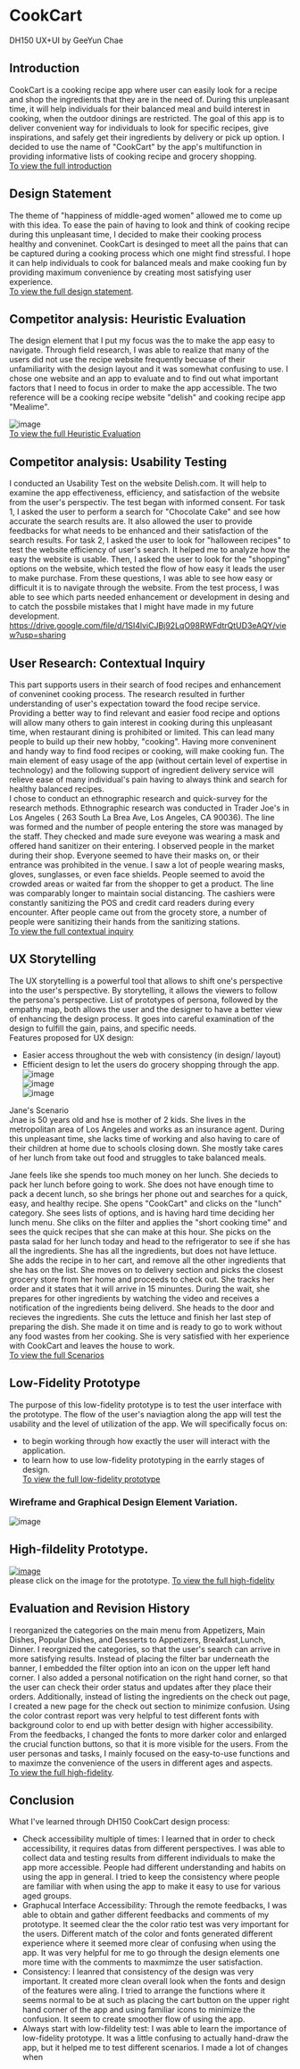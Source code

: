 # CookCart

DH150 UX+UI by GeeYun Chae

## Introduction
CookCart is a cooking recipe app where user can easily look for a recipe and shop the ingredients that they are in the need of. During this unpleasant time, it will help individuals for their balanced meal and build interest in cooking, when the outdoor dinings are restricted. The goal of this app is to deliver convenient way for individuals to look for specific recipes, give inspirations, and safely get their ingredients by delivery or pick up option. I decided to use the name of "CookCart" by the app's multifunction in providing informative lists of cooking recipe and grocery shopping.   
[To view the full introduction](https://github.com/geeyunchae/DH150-geeyunchae)
## Design Statement
The theme of "happiness of middle-aged women" allowed me to come up with this idea. To ease the pain of having to look and think of cooking recipe during this unpleasant time, I decided to make their cooking process healthy and conveninet. CookCart is desinged to meet all the pains that can be captured during a cooking process which one might find stressful. I hope it can help individuals to cook for balanced meals and make cooking fun by providing maximum convenience by creating most satisfying user experience.   
[To view the full design statement](https://github.com/geeyunchae/Dh150-geeyunchae2). 

## Competitor analysis: Heuristic Evaluation
The design element that I put my focus was the to make the app easy to navigate. Through field research, I was able to realize that many of the users did not use the recipe website frequently becuase of their unfamiliarity with the design layout and it was somewhat confusing to use. I chose one website and an app to evaluate and to find out what important factors that I need to focus in order to make the app accessible. The two reference will be a cooking recipe website "delish" and cooking recipe app "Mealime". 

![image](8.jpg)     
[To view the full Heuristic Evaluation](https://github.com/geeyunchae/DH150-geeyunchae)

## Competitor analysis: Usability Testing

I conducted an Usability Test on the website Delish.com. It will help to examine the app effectiveness, efficiency, and satisfaction of the website from the user's perspectiv. The test began with informed consent. For task 1, I asked the user to perform a search for "Chocolate Cake" and see how accurate the search results are. It also allowed the user to provide feedbacks for what needs to be enhanced and their satisfaction of the search results. For task 2, I asked the user to look for "halloween recipes" to test the website efficiency of user's search. It helped me to analyze how the easy the website is usable. Then, I asked the user to look for the "shopping" options on the website, which tested the flow of how easy it leads the user to make purchase. From these questions, I was able to see how easy or difficult it is to navigate through the website. From the test process, I was able to see which parts needed enhancement or development in desing and to catch the possbile mistakes that I might have made in my future development.   
https://drive.google.com/file/d/1SI4lviCJBj92LqO98RWFdtrQtUD3eAQY/view?usp=sharing

## User Research: Contextual Inquiry
This part supports users in their search of food recipes and enhancement of conveninet cooking process. The research resulted in further understanding of user's expectation toward the food recipe service. Providing a better way to find relevant and easier food recipe and options will allow many others to gain interest in cooking during this unpleasant time, when restaurant dining is prohibited or limited. This can lead many people to build up their new hobby, "cooking". Having more conveninent and handy way to find food recipes or cooking, will make cooking fun. The main element of easy usage of the app (without certain level of expertise in technology) and the following support of ingredient delivery service will relieve ease of many individual's pain having to always think and search for healthy balanced recipes.  
I chose to conduct an ethnographic research and quick-survey for the research methods.
Ethnographic research was conducted in Trader Joe's in Los Angeles ( 263 South La Brea Ave, Los Angeles, CA 90036).
The line was formed and the number of people entering the store was managed by the staff. They checked and made sure eveyone was wearing a mask and offered hand sanitizer on their entering. I observed people in the market during their shop. Everyone seemed to have their masks on, or their entrance was prohibited in the venue. I saw a lot of people wearing masks, gloves, sunglasses, or even face shields. People seemed to avoid the crowded areas or waited far from the shopper to get a product. The line was comparably longer to maintain social distancing. The cashiers were constantly sanitizing the POS and credit card readers during every encounter. After people came out from the grocety store, a number of people were sanitizing their hands from the sanitizing stations.  
[To view the full contextual inquiry](https://github.com/geeyunchae/DH150-Assignment4)

## UX Storytelling
The UX storytelling is a powerful tool that allows to shift one's perspective into the user's perspective. By storytelling, it allows the viewers to follow the persona's perspective. List of prototypes of persona, followed by the empathy map, both allows the user and the designer to have a better view of enhancing the design process. It goes into careful examination of the design to fulfill the gain, pains, and specific needs.  
Features proposed for UX design:
- Easier access throughout the web with consistency (in design/ layout)
- Efficient design to let the users do grocery shopping through the app.  
![image](33.png)  
![image](4.png)  
![image](55.png)  

Jane's Scenario  
Jnae is 50 years old and hse is mother of 2 kids. She lives in the metropolitan area of Los Angeles and works as an insurance agent. During this unpleasant time, she lacks time of working and also having to care of their children at home due to schools closing down. She mostly take cares of her lunch from take out food and struggles to take balanced meals.   

Jane feels like she spends too much money on her lunch. She decieds to pack her lunch before going to work. She does not have enough time to pack a decent lunch, so she brings her phone out and searches for a quick, easy, and healthy recipe. She opens "CookCart" and clicks on the "lunch" category. She sees lists of options, and is having hard time deciding her lunch menu. She cliks on the filter and applies the "short cooking time" and sees the quick recipes that she can make at this hour. She picks on the pasta salad for her lunch today and head to the refrigerator to see if she has all the ingredients. She has all the ingredients, but does not have lettuce. She adds the recipe in to her cart, and remove all the other ingredients that she has on the list. She moves on to delivery section and picks the closest grocery store from her home and proceeds to check out. She tracks her order and it states that it will arrive in 15 minuntes. During the wait, she prepares for other ingredients by watching the video and receives a notification of the ingredients being deliverd. She heads to the door and recieves the ingredients. She cuts the lettuce and finish her last step of preparing the dish. She made it on time and is ready to go to work without any food wastes from her cooking. She is very satisfied with her experience with CookCart and leaves the house to work.   
[To view the full Scenarios](https://github.com/geeyunchae/DH150-Assignment5)
## Low-Fidelity Prototype
The purpose of this low-fidelity prototype is to test the user interface with the prototype. The flow of the user's naviagtion along the app will test the usability and the level of utilization of the app. We will specifically focus on:  
- to begin working through how exactly the user will interact with the application.
- to learn how to use low-fidelity prototyping in the earrly stages of design.  
[To view the full low-fidelity prototype](https://github.com/geeyunchae/DH150-assignment6)
### Wireframe and Graphical Design Element Variation. 
![image](6.png)

## High-fildelity Prototype. 
[![image](777777.png)](https://xd.adobe.com/view/5192e737-87be-4c33-bd8c-1007db9afc05-04c1/?fullscreen&hints=off)    
please click on the image for the prototype. 
[To view the full high-fidelity](https://github.com/geeyunchae/DH150-Assignment7)
## Evaluation and Revision History
I reorganized the categories on the main menu from Appetizers, Main Dishes, Popular Dishes, and Desserts to Appetizers, Breakfast,Lunch, Dinner. I reorgnized the categories, so that the user's search can arrive in more satisfying results. Instead of placing the filter bar underneath the banner, I embedded the filter option into an icon on the upper left hand corner. I also added a personal notification on the right hand corner, so that the user can check their order status and updates after they place their orders. Additionally, instead of listing the ingredients on the check out page, I created a new page for the check out section to minimize confusion. Using the color contrast report was very helpful to test different fonts with background color to end up with better design with higher accessibility. From the feedbacks, I changed the fonts to more darker color and enlarged the crucial function buttons, so that it is more visible for the users. From the user personas and tasks, I mainly focused on the easy-to-use functions and to maximze the convenience of the users in different ages and aspects.    
[To view the full high-fidelity](https://github.com/geeyunchae/DH150-Assignment7).  

## Conclusion
What I've learned through DH150 CookCart design process:
- Check accessibility multiple of times: I learned that in order to check accessibility, it requires datas from different perspectives. I was able to collect data and testing results from different individuals to make the app more accessible. People had different understanding and habits on using the app in general. I tried to keep the consistency where people are familiar with when using the app to make it easy to use for various aged groups.
- Graphucal Interface Accessibility: Through the remote feedbacks, I was able to obtain and gather different feedbacks and comments of my prototype. It seemed clear the the color ratio test was very important for the users. Different match of the color and fonts generated different experience where it seemed more clear of confusing when using the app. It was very helpful for me to go through the design elements one more time with the comments to maxmimze the user satisfaction.
- Consistency: I leanred that consistency of the design was very important. It created more clean overall look when the fonts and design of the features were aling. I tried to arrange the functions where it seems normal to be at such as placing the cart button on the upper right hand corner of the app and using familiar icons to minimize the confusion. It seem to create smoother flow of using the app.
- Always start with low-fildelity test: I was able to learn the importance of low-fidelity prototype. It was a little confusing to actually hand-draw the app, but it helped me to test different scenarios. I made a lot of changes when 
